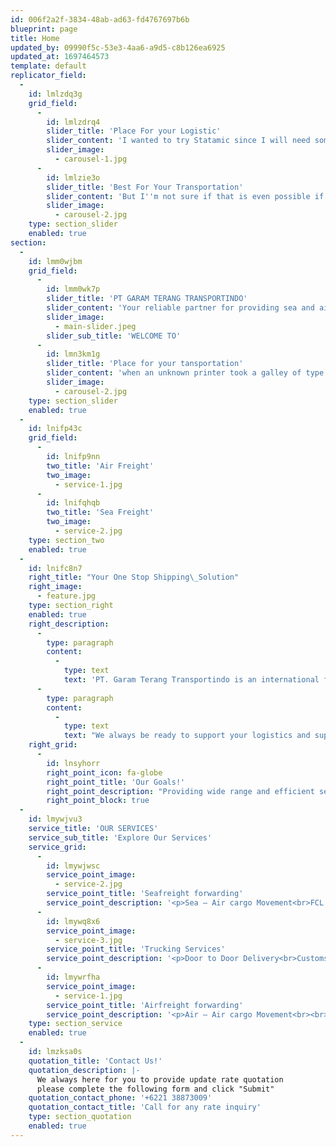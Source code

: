 ```yaml
---
id: 006f2a2f-3834-48ab-ad63-fd4767697b6b
blueprint: page
title: Home
updated_by: 09990f5c-53e3-4aa6-a9d5-c8b126ea6925
updated_at: 1697464573
template: default
replicator_field:
  -
    id: lmlzdq3g
    grid_field:
      -
        id: lmlzdrq4
        slider_title: 'Place For your Logistic'
        slider_content: 'I wanted to try Statamic since I will need some custom pages to my app and maintaining them with multiple blade files is no fun anymore. Since this is for a side project, I want to use the Solo licence.'
        slider_image:
          - carousel-1.jpg
      -
        id: lmlzie3o
        slider_title: 'Best For Your Transportation'
        slider_content: 'But I''m not sure if that is even possible if there are already hundreds of users in my database. People can sign up on my app and do stuff there but they should not have any access to the Statamic part. Only one user (me) should be able to maintain.'
        slider_image:
          - carousel-2.jpg
    type: section_slider
    enabled: true
section:
  -
    id: lmm0wjbm
    grid_field:
      -
        id: lmm0wk7p
        slider_title: 'PT GARAM TERANG TRANSPORTINDO'
        slider_content: 'Your reliable partner for providing sea and air freight service, consolidation, project cargo, handling and customs clearance.'
        slider_image:
          - main-slider.jpeg
        slider_sub_title: 'WELCOME TO'
      -
        id: lmn3km1g
        slider_title: 'Place for your tansportation'
        slider_content: 'when an unknown printer took a galley of type and scrambled it to make a type specimen book. It has survived not only five centuries, but also the leap into electronic typesetting, remaining essentially unchanged'
        slider_image:
          - carousel-2.jpg
    type: section_slider
    enabled: true
  -
    id: lnifp43c
    grid_field:
      -
        id: lnifp9nn
        two_title: 'Air Freight'
        two_image:
          - service-1.jpg
      -
        id: lnifqhqb
        two_title: 'Sea Freight'
        two_image:
          - service-2.jpg
    type: section_two
    enabled: true
  -
    id: lnifc8n7
    right_title: "Your One Stop Shipping\_Solution"
    right_image:
      - feature.jpg
    type: section_right
    enabled: true
    right_description:
      -
        type: paragraph
        content:
          -
            type: text
            text: 'PT. Garam Terang Transportindo is an international freight forwarder which always grows our wide-reaching global network endeavor to offer comprehensive coverage and service for our customers. '
      -
        type: paragraph
        content:
          -
            type: text
            text: "We always be ready to support your logistics and supply chain in aim to help your business grow. By providing suitable option for delivery by sea, air and land, whatever your industry, we’re here as your global\_forwarding."
    right_grid:
      -
        id: lnsyhorr
        right_point_icon: fa-globe
        right_point_title: 'Our Goals!'
        right_point_description: "Providing wide range and efficient service to meet our customer’s needs, expectations and business objectives as their logistics partner\_and\_solution."
        right_point_block: true
  -
    id: lmywjvu3
    service_title: 'OUR SERVICES'
    service_sub_title: 'Explore Our Services'
    service_grid:
      -
        id: lmywjwsc
        service_point_image:
          - service-2.jpg
        service_point_title: 'Seafreight forwarding'
        service_point_description: '<p>Sea – Air cargo Movement<br>FCL – Full Container Loaded Services<br>LCL – Less Container Loaded Services<br>Break Bulk Shipping</p>'
      -
        id: lmywq8x6
        service_point_image:
          - service-3.jpg
        service_point_title: 'Trucking Services'
        service_point_description: '<p>Door to Door Delivery<br>Customs Clearance <br>Consolidation Services <br>Project Cargo Handling</p>'
      -
        id: lmywrfha
        service_point_image:
          - service-1.jpg
        service_point_title: 'Airfreight forwarding'
        service_point_description: '<p>Air – Air cargo Movement<br><br><br><br></p><p></p>'
    type: section_service
    enabled: true
  -
    id: lmzksa0s
    quotation_title: 'Contact Us!'
    quotation_description: |-
      We always here for you to provide update rate quotation
      please complete the following form and click "Submit"
    quotation_contact_phone: '+6221 38873009'
    quotation_contact_title: 'Call for any rate inquiry'
    type: section_quotation
    enabled: true
---
```

